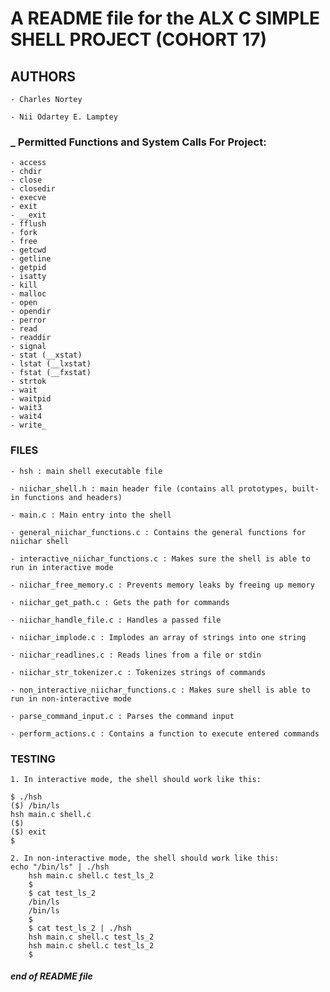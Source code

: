 # A README file for the ALX C SIMPLE SHELL PROJECT (COHORT 17)

## **AUTHORS**
	- Charles Nortey

	- Nii Odartey E. Lamptey

### _ Permitted Functions and System Calls For Project:
	- access
	- chdir
	- close
	- closedir
	- execve
	- exit
	- __exit
	- fflush
	- fork
	- free
	- getcwd
	- getline
	- getpid
	- isatty
	- kill
	- malloc
	- open
	- opendir
	- perror
	- read
	- readdir
	- signal
	- stat (__xstat)
	- lstat (__lxstat)
	- fstat (__fxstat)
	- strtok
	- wait
	- waitpid
	- wait3
	- wait4
	- write_

### FILES
	- hsh : main shell executable file

	- niichar_shell.h : main header file (contains all prototypes, built-in functions and headers)

	- main.c : Main entry into the shell

	- general_niichar_functions.c : Contains the general functions for niichar shell

	- interactive_niichar_functions.c : Makes sure the shell is able to run in interactive mode

	- niichar_free_memory.c : Prevents memory leaks by freeing up memory

	- niichar_get_path.c : Gets the path for commands

	- niichar_handle_file.c : Handles a passed file

	- niichar_implode.c : Implodes an array of strings into one string

	- niichar_readlines.c : Reads lines from a file or stdin

	- niichar_str_tokenizer.c : Tokenizes strings of commands

	- non_interactive_niichar_functions.c : Makes sure shell is able to run in non-interactive mode

	- parse_command_input.c : Parses the command input

	- perform_actions.c : Contains a function to execute entered commands

### TESTING

	1. In interactive mode, the shell should work like this:

	$ ./hsh
	($) /bin/ls
	hsh main.c shell.c
	($)
	($) exit
	$

	2. In non-interactive mode, the shell should work like this:
	echo "/bin/ls" | ./hsh
    	hsh main.c shell.c test_ls_2
    	$
    	$ cat test_ls_2
    	/bin/ls
    	/bin/ls
    	$
    	$ cat test_ls_2 | ./hsh
    	hsh main.c shell.c test_ls_2
    	hsh main.c shell.c test_ls_2
    	$

#### _end of README file_
